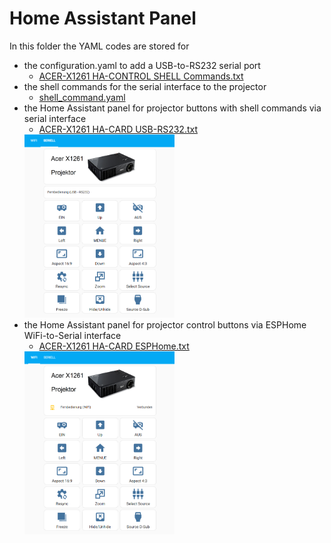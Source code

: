 # Home Assistant Panel
In this folder the YAML codes are stored for
- the configuration.yaml to add a USB-to-RS232 serial port
  - <a href="https://github.com/GernotAlthammer/HA-ESPHome-ACER-X1261-WiFi/blob/main/HA-Panel/ACER-X1261%20HA-CONTROL%20SHELL%20Commands.txt" rel="nofollow">ACER-X1261 HA-CONTROL SHELL Commands.txt</a>
- the shell commands for the serial interface to the projector
  - <a href="https://github.com/GernotAlthammer/HA-ESPHome-ACER-X1261-WiFi/blob/main/HA-Panel/shell_command.yaml" rel="nofollow">shell_command.yaml</a>
- the Home Assistant panel for projector buttons with shell commands via serial interface
  - <a href="https://github.com/GernotAlthammer/HA-ESPHome-ACER-X1261-WiFi/blob/main/HA-Panel/ACER-X1261 HA-CARD USB-RS232.txt" rel="nofollow">ACER-X1261 HA-CARD USB-RS232.txt</a>
  <img src="https://github.com/GernotAlthammer/HA-ESPHome-ACER-X1261-WiFi/blob/main/Pictures/ACER_HA-Panel-USBRS232.png" style="width: 50%;">
- the Home Assistant panel for projector control buttons via ESPHome WiFi-to-Serial interface
  - <a href="https://github.com/GernotAlthammer/HA-ESPHome-ACER-X1261-WiFi/blob/main/HA-Panel/ACER-X1261 HA-CARD ESPHome.txt" rel="nofollow">ACER-X1261 HA-CARD ESPHome.txt</a>
  <img src="https://github.com/GernotAlthammer/HA-ESPHome-ACER-X1261-WiFi/blob/main/Pictures/ACER_HA-Panel-WIFI.png" style="width: 50%;">
  

